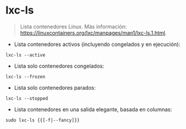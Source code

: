 # lxc-ls

> Lista contenedores Linux.
> Más información: <https://linuxcontainers.org/lxc/manpages/man1/lxc-ls.1.html>.

- Lista contenedores activos (incluyendo congelados y en ejecución):

`lxc-ls --active`

- Lista solo contenedores congelados:

`lxc-ls --frozen`

- Lista solo contenedores parados:

`lxc-ls --stopped`

- Lista contenedores en una salida elegante, basada en columnas:

`sudo lxc-ls {{[-f|--fancy]}}`
